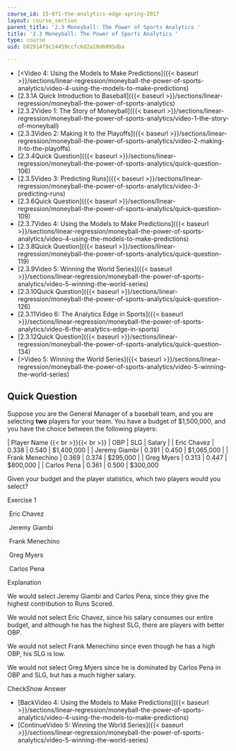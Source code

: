 ```yaml
---
course_id: 15-071-the-analytics-edge-spring-2017
layout: course_section
parent_title: '2.3 Moneyball: The Power of Sports Analytics '
title: '2.3 Moneyball: The Power of Sports Analytics '
type: course
uid: b02914f9c24459ccfc6d2a10d6095dba

---
```


*   [<Video 4: Using the Models to Make Predictions]({{< baseurl >}}/sections/linear-regression/moneyball-the-power-of-sports-analytics/video-4-using-the-models-to-make-predictions)
*   [2.3.1A Quick Introduction to Baseball]({{< baseurl >}}/sections/linear-regression/moneyball-the-power-of-sports-analytics)
*   [2.3.2Video 1: The Story of Moneyball]({{< baseurl >}}/sections/linear-regression/moneyball-the-power-of-sports-analytics/video-1-the-story-of-moneyball)
*   [2.3.3Video 2: Making it to the Playoffs]({{< baseurl >}}/sections/linear-regression/moneyball-the-power-of-sports-analytics/video-2-making-it-to-the-playoffs)
*   [2.3.4Quick Question]({{< baseurl >}}/sections/linear-regression/moneyball-the-power-of-sports-analytics/quick-question-106)
*   [2.3.5Video 3: Predicting Runs]({{< baseurl >}}/sections/linear-regression/moneyball-the-power-of-sports-analytics/video-3-predicting-runs)
*   [2.3.6Quick Question]({{< baseurl >}}/sections/linear-regression/moneyball-the-power-of-sports-analytics/quick-question-109)
*   [2.3.7Video 4: Using the Models to Make Predictions]({{< baseurl >}}/sections/linear-regression/moneyball-the-power-of-sports-analytics/video-4-using-the-models-to-make-predictions)
*   [2.3.8Quick Question]({{< baseurl >}}/sections/linear-regression/moneyball-the-power-of-sports-analytics/quick-question-119)
*   [2.3.9Video 5: Winning the World Series]({{< baseurl >}}/sections/linear-regression/moneyball-the-power-of-sports-analytics/video-5-winning-the-world-series)
*   [2.3.10Quick Question]({{< baseurl >}}/sections/linear-regression/moneyball-the-power-of-sports-analytics/quick-question-126)
*   [2.3.11Video 6: The Analytics Edge in Sports]({{< baseurl >}}/sections/linear-regression/moneyball-the-power-of-sports-analytics/video-6-the-analytics-edge-in-sports)
*   [2.3.12Quick Question]({{< baseurl >}}/sections/linear-regression/moneyball-the-power-of-sports-analytics/quick-question-134)
*   [\>Video 5: Winning the World Series]({{< baseurl >}}/sections/linear-regression/moneyball-the-power-of-sports-analytics/video-5-winning-the-world-series)

Quick Question
--------------

Suppose you are the General Manager of a baseball team, and you are selecting **two** players for your team. You have a budget of $1,500,000, and you have the choice between the following players:

| Player Name {{< br >}}{{< br >}}  | OBP | SLG | Salary |
| Eric Chavez | 0.338 | 0.540 | $1,400,000 |
| Jeremy Giambi | 0.391 | 0.450 | $1,065,000 |
| Frank Menechino | 0.369 | 0.374 | $295,000 |
| Greg Myers | 0.313 | 0.447 | $800,000 |
| Carlos Pena | 0.361 | 0.500 | $300,000 

Given your budget and the player statistics, which two players would you select?

Exercise 1

&nbsp;Eric Chavez&nbsp;

&nbsp;Jeremy Giambi&nbsp;

&nbsp;Frank Menechino&nbsp;

&nbsp;Greg Myers&nbsp;

&nbsp;Carlos Pena&nbsp;

Explanation

We would select Jeremy Giambi and Carlos Pena, since they give the highest contribution to Runs Scored.

We would not select Eric Chavez, since his salary consumes our entire budget, and although he has the highest SLG, there are players with better OBP.

We would not select Frank Menechino since even though he has a high OBP, his SLG is low.

We would not select Greg Myers since he is dominated by Carlos Pena in OBP and SLG, but has a much higher salary.

CheckShow Answer

*   [BackVideo 4: Using the Models to Make Predictions]({{< baseurl >}}/sections/linear-regression/moneyball-the-power-of-sports-analytics/video-4-using-the-models-to-make-predictions)
*   [ContinueVideo 5: Winning the World Series]({{< baseurl >}}/sections/linear-regression/moneyball-the-power-of-sports-analytics/video-5-winning-the-world-series)